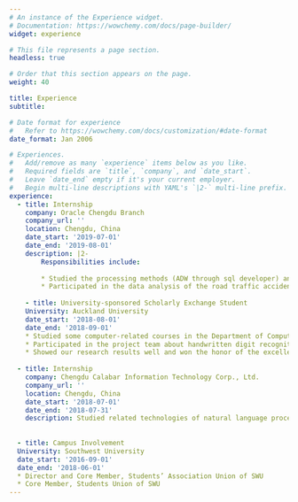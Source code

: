 ```yaml
---
# An instance of the Experience widget.
# Documentation: https://wowchemy.com/docs/page-builder/
widget: experience

# This file represents a page section.
headless: true

# Order that this section appears on the page.
weight: 40

title: Experience
subtitle:

# Date format for experience
#   Refer to https://wowchemy.com/docs/customization/#date-format
date_format: Jan 2006

# Experiences.
#   Add/remove as many `experience` items below as you like.
#   Required fields are `title`, `company`, and `date_start`.
#   Leave `date_end` empty if it's your current employer.
#   Begin multi-line descriptions with YAML's `|2-` multi-line prefix.
experience:
  - title: Internship
    company: Oracle Chengdu Branch	
    company_url: ''
    location: Chengdu, China
    date_start: '2019-07-01'
    date_end: '2019-08-01'
    description: |2-
        Responsibilities include:
        
        * Studied the processing methods (ADW through sql developer) and data visualization of big data (Oracle DV) 
        * Participated in the data analysis of the road traffic accident details in a certain area in 2018 and the registration data analysis of a certain hospital in Chengdu.
    
    - title: University-sponsored Scholarly Exchange Student
    University: Auckland University
    date_start: '2018-08-01'
    date_end: '2018-09-01'
    * Studied some computer-related courses in the Department of Computer and Statistics of the University of Auckland, including R language data analysis, data mining, etc.
    * Participated in the project team about handwritten digit recognition. Used linear fitting, logistic regression and kernel regression by R language platform to extract key pixel points to achieve handwritten digit recognition, and had high prediction accuracy.
    * Showed our research results well and won the honor of the excellent team.
   
  - title: Internship
    company: Chengdu Calabar Information Technology Corp., Ltd. 
    company_url: ''
    location: Chengdu, China
    date_start: '2018-07-01'
    date_end: '2018-07-31'
    description: Studied related technologies of natural language processing in the development department. 
    
    
  - title: Campus Involvement
  University: Southwest University
  date_start: '2016-09-01'
  date_end: '2018-06-01'
  * Director and Core Member, Students’ Association Union of SWU
  * Core Member, Students Union of SWU
---
```

